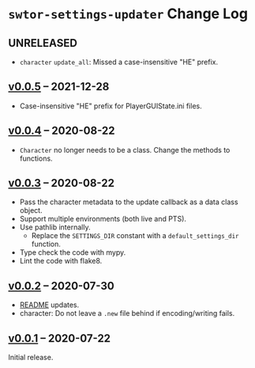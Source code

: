 # `swtor-settings-updater` Change Log

## UNRELEASED

- `character` `update_all`: Missed a case-insensitive "HE" prefix.

## [v0.0.5](https://github.com/ion1/swtor-settings-updater/releases/tag/v0.0.5) – 2021-12-28

- Case-insensitive "HE" prefix for PlayerGUIState.ini files.

## [v0.0.4](https://github.com/ion1/swtor-settings-updater/releases/tag/v0.0.4) – 2020-08-22

- `Character` no longer needs to be a class. Change the methods to functions.

## [v0.0.3](https://github.com/ion1/swtor-settings-updater/releases/tag/v0.0.3) – 2020-08-22

- Pass the character metadata to the update callback as a data class object.
- Support multiple environments (both live and PTS).
- Use pathlib internally.
  - Replace the `SETTINGS_DIR` constant with a `default_settings_dir` function.
- Type check the code with mypy.
- Lint the code with flake8.

## [v0.0.2](https://github.com/ion1/swtor-settings-updater/releases/tag/v0.0.2) – 2020-07-30

- [README](README.md) updates.
- character: Do not leave a `.new` file behind if encoding/writing fails.

## [v0.0.1](https://github.com/ion1/swtor-settings-updater/releases/tag/v0.0.1) – 2020-07-22

Initial release.
